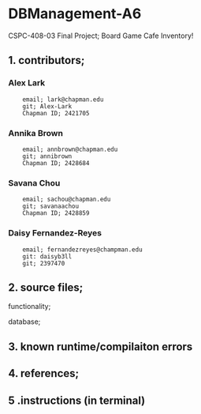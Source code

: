 # DBManagement-A6
CSPC-408-03 Final Project; Board Game Cafe Inventory!


## 1. contributors; 

### Alex Lark
        email; lark@chapman.edu
        git; Alex-Lark
        Chapman ID; 2421705 
### Annika Brown
        email; annbrown@chapman.edu
        git; annibrown
        Chapman ID; 2428684
### Savana Chou
        email; sachou@chapman.edu
        git; savanaachou
        Chapman ID; 2428859
### Daisy Fernandez-Reyes 
        email; fernandezreyes@champman.edu
        git: daisyb3ll
        git; 2397470

## 2. source files; 

functionality;

database;

## 3. known runtime/compilaiton errors  


## 4. references; 



## 5 .instructions (in terminal)
